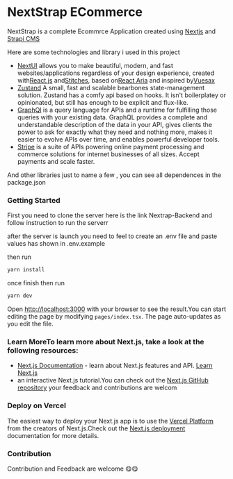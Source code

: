 # NextStrap ECommerce

NextStrap is a complete Ecommrce Application created using [Nextjs](https://nextjs.org/)
and [Strapi CMS](https://strapi.io/)

Here are some technologies and library i used in this project

- [NextUI](http://nextui.org/) allows you to make beautiful, modern, and fast websites/applications regardless of your
  design experience, created with[React.js](https://reactjs.org/) and[Stitches](https://stitches.dev/), based
  on[React Aria](https://react-spectrum.adobe.com/react-aria/index.html) and inspired by[Vuesax](https://vuesax.com/)
- [Zustand](https://github.com/pmndrs/zustand)   A small, fast and scalable bearbones state-management solution. Zustand
  has a comfy api based on hooks. It isn't boilerplatey or opinionated, but still has enough to be explicit and
  flux-like.
- [GraphQl](https://graphql.org/) is a query language for APIs and a runtime for fulfilling those queries with your
  existing data. GraphQL provides a complete and understandable description of the data in your API, gives clients the
  power to ask for exactly what they need and nothing more, makes it easier to evolve APIs over time, and enables
  powerful developer tools.
- [Stripe](https://stripe.com/) is a suite of APIs powering online payment processing and commerce solutions for
  internet businesses of all sizes. Accept payments and scale faster.

And other libraries just to name a few , you can see all dependences in the package.json

### Getting Started

First you need to clone the server here is the link Nextrap-Backend and follow instruction to run the serverr

after the server is launch you need to feel to create an .env file and paste values has shown in .env.example

then run

```bash
yarn install
```

once finish then run

```bash
yarn dev
```

Open [http://localhost:3000](http://localhost:3000) with your browser to see the result.You can start editing the page
by modifying `pages/index.tsx`. The page auto-updates as you edit the file.

### Learn MoreTo learn more about Next.js, take a look at the following resources:

- [Next.js Documentation](https://nextjs.org/docs) - learn about Next.js features and
  API. [Learn Next.js](https://nextjs.org/learn)
- an interactive Next.js tutorial.You can check out the [Next.js GitHub repository](https://github.com/vercel/next.js/)
  your feedback and contributions are welcom

### Deploy on Vercel

The easiest way to deploy your Next.js app is to use
the [Vercel Platform](https://vercel.com/new?utm_medium=default-template&filter=next.js&utm_source=create-next-app&utm_campaign=create-next-app-readme)
from the creators of Next.js.Check out the [Next.js deployment](https://nextjs.org/docs/deployment) documentation for
more details.

### Contribution

Contribution and Feedback are welcome 😋😋